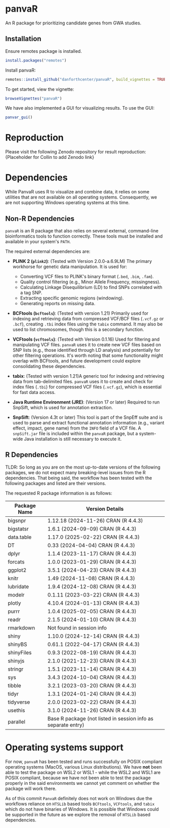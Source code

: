 # panvaR

An R package for prioritizing candidate genes from GWA studies. 


## Installation 

Ensure remotes package is installed. 
``` r
install.packages("remotes")
```

Install panvaR:
``` r
remotes::install_github("danforthcenter/panvaR", build_vignettes = TRUE)
```

To get started, view the vignette:
```r
browseVignettes("panvaR")
```

We have also implemented a GUI for visualizing results. To use the GUI:
```r
panvar_gui()
```
# Reproduction

Please visit the following Zenodo repository for result reproduction: {Placeholder for Collin to add Zenodo link}

# Dependencies

While PanvaR uses R to visualize and combine data, it relies on some utilities that are not available on all operating systems. Consequently, we are not supporting Windows operating systems at this time. 

## Non-R Dependencies

`panvaR` is an R package that also relies on several external, command-line bioinformatics tools to function correctly. These tools must be installed and available in your system's `PATH`.

The required external dependencies are:

*   **PLINK 2 (`plink2`)**: (Tested with Version 2.0.0-a.6.9LM) The primary workhorse for genetic data manipulation. It is used for:
    *   Converting VCF files to PLINK's binary format (`.bed`, `.bim`, `.fam`).
    *   Quality control filtering (e.g., Minor Allele Frequency, missingness).
    *   Calculating Linkage Disequilibrium (LD) to find SNPs correlated with a tag SNP.
    *   Extracting specific genomic regions (windowing).
    *   Generating reports on missing data.

*   **BCFtools (`bcftools`)**: (Tested with version 1.21) Primarily used for indexing and retrieving data from compressed VCF/BCF files (`.vcf.gz` or `.bcf`), creating `.tbi` index files using the `tabix` command.  It may also be used to list chromosomes, though this is a secondary function.

*   **VCFtools (`vcftools`)**: (Tested with Version 0.1.16) Used for filtering and manipulating VCF files. `panvaR` uses it to create new VCF files based on SNP lists (e.g., those identified through LD analysis) and potentially for other filtering operations. It's worth noting that some functionality might overlap with BCFtools, and future development could explore consolidating these dependencies.

*   **tabix**: (Tested with version 1.21)A generic tool for indexing and retrieving data from tab-delimited files. `panvaR` uses it to create and check for index files (`.tbi`) for compressed VCF files (`.vcf.gz`), which is essential for fast data access.

*   **Java Runtime Environment (JRE)**: (Version 17 or later) Required to run SnpSift, which is used for annotation extraction.

*   **SnpSift**: (Version 4.3t or later) This tool is part of the SnpEff suite and is used to parse and extract functional annotation information (e.g., variant effect, impact, gene name) from the `INFO` field of a VCF file. A `snpSift.jar` file is included within the `panvaR` package, but a system-wide Java installation is still necessary to execute it.

## R Dependencies

TLDR: So long as you are on the most up-to-date versions of the following packages, we do not expect many breaking-level issues from the R dependencies. That being said, the workflow has been tested with the following packages and listed are their versions.

The requested R package information is as follows:

| Package Name | Version Details |
|---|---|
| bigsnpr | 1.12.18 (2024-11-26) CRAN (R 4.4.3) |
| bigstatsr | 1.6.1 (2024-09-09) CRAN (R 4.4.3) |
| data.table | 1.17.0 (2025-02-22) CRAN (R 4.4.3) |
| DT | 0.33 (2024-04-04) CRAN (R 4.4.3) |
| dplyr | 1.1.4 (2023-11-17) CRAN (R 4.4.3) |
| forcats | 1.0.0 (2023-01-29) CRAN (R 4.4.3) |
| ggplot2 | 3.5.1 (2024-04-23) CRAN (R 4.4.3) |
| knitr | 1.49 (2024-11-08) CRAN (R 4.4.3) |
| lubridate | 1.9.4 (2024-12-08) CRAN (R 4.4.3) |
| modelr | 0.1.11 (2023-03-22) CRAN (R 4.4.3) |
| plotly | 4.10.4 (2024-01-13) CRAN (R 4.4.3) |
| purrr | 1.0.4 (2025-02-05) CRAN (R 4.4.3) |
| readr | 2.1.5 (2024-01-10) CRAN (R 4.4.3) |
| rmarkdown | Not found in session info |
| shiny | 1.10.0 (2024-12-14) CRAN (R 4.4.3) |
| shinyBS | 0.61.1 (2022-04-17) CRAN (R 4.4.3) |
| shinyFiles | 0.9.3 (2022-08-19) CRAN (R 4.4.3) |
| shinyjs | 2.1.0 (2021-12-23) CRAN (R 4.4.3) |
| stringr | 1.5.1 (2023-11-14) CRAN (R 4.4.3) |
| sys | 3.4.3 (2024-10-04) CRAN (R 4.4.3) |
| tibble | 3.2.1 (2023-03-20) CRAN (R 4.4.3) |
| tidyr | 1.3.1 (2024-01-24) CRAN (R 4.4.3) |
| tidyverse | 2.0.0 (2023-02-22) CRAN (R 4.4.3) |
| usethis | 3.1.0 (2024-11-26) CRAN (R 4.4.3) |
| parallel | Base R package (not listed in session info as separate entry) |

# Operating systems support

For now, `panvaR` has been tested and runs successfully on POSIX compliant operating systems (MacOS, various Linux distributions). We have **not** been able to test the package on WSL2 or WSL1 - while the WSL2 and WSL1 are POSIX compliant, because we have not been able to test the package properly in the said environments we cannot yet comment on whether the package will work there.

As of this commit `PanvaR` definitely does not work on Windows due the workflows reliance on `HTSLib` based tools `BCFtools`, `VCFtools`, and `tabix` which do not have binaries of Windows. It is possible that Windows could be supported in the future as we explore the removal of `HTSLib` based dependencies.
